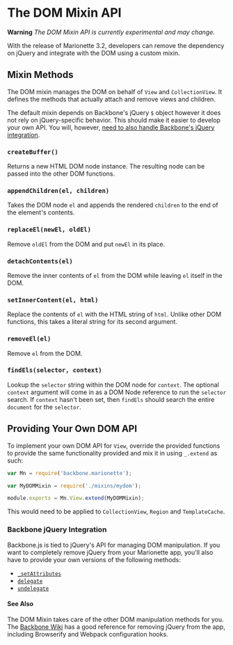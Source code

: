 # The DOM Mixin API

**Warning** *The DOM Mixin API is currently experimental and may change.*

With the release of Marionette 3.2, developers can remove the dependency on
jQuery and integrate with the DOM using a custom mixin.

## Mixin Methods

The DOM mixin manages the DOM on behalf of `View` and `CollectionView`. It
defines the methods that actually attach and remove views and children.

The default mixin depends on Backbone's jQuery `$` object however it does not
rely on jQuery-specific behavior. This should make it easier to develop your own
API. You will, however, [need to also handle Backbone's jQuery integration](#backbone-jquery-integration).

### `createBuffer()`

Returns a new HTML DOM node instance. The resulting node can be passed into the
other DOM functions.

### `appendChildren(el, children)`

Takes the DOM node `el` and appends the rendered `children` to the end of the
element's contents.

### `replaceEl(newEl, oldEl)`

Remove `oldEl` from the DOM and put `newEl` in its place.

### `detachContents(el)`

Remove the inner contents of `el` from the DOM while leaving `el` itself in the
DOM.

### `setInnerContent(el, html)`

Replace the contents of `el` with the HTML string of `html`. Unlike other DOM
functions, this takes a literal string for its second argument.

### `removeEl(el)`

Remove `el` from the DOM.

### `findEls(selector, context)`

Lookup the `selector` string within the DOM node for `context`. The optional
`context` argument will come in as a DOM Node reference to run the `selector`
search. If `context` hasn't been set, then `findEls` should search the entire
`document` for the `selector`.

## Providing Your Own DOM API

To implement your own DOM API for `View`, override the provided functions to
provide the same functionality provided and mix it in using `_.extend` as such:

```js
var Mn = require('backbone.marionette');

var MyDOMMixin = require('./mixins/mydom');

module.exports = Mn.View.extend(MyDOMMixin);
```

This would need to be applied to `CollectionView`, `Region` and `TemplateCache`.

### Backbone jQuery Integration

Backbone.js is tied to jQuery's API for managing DOM manipulation. If you want
to completely remove jQuery from your Marionette app, you'll also have to
provide your own versions of the following methods:

* [`_setAttributes`](http://backbonejs.org/docs/backbone.html#section-170)
* [`delegate`](http://backbonejs.org/docs/backbone.html#section-165)
* [`undelegate`](http://backbonejs.org/docs/backbone.html#section-167)

#### See Also

The DOM Mixin takes care of the other DOM manipulation methods for you. The
[Backbone Wiki](https://github.com/jashkenas/backbone/wiki/using-backbone-without-jquery)
has a good reference for removing jQuery from the app, including Browserify and
Webpack configuration hooks.
